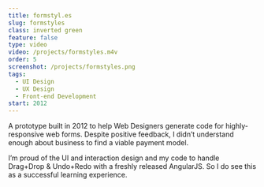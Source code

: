 ```yaml
---
title: formstyl.es
slug: formstyles
class: inverted green
feature: false
type: video
video: /projects/formstyles.m4v
order: 5
screenshot: /projects/formstyles.png
tags:
  - UI Design
  - UX Design
  - Front-end Development
start: 2012
---
```

A prototype built in 2012 to help Web Designers generate code for highly-responsive web forms. Despite positive feedback, I didn’t understand enough about business to find a viable payment model.

I’m proud of the UI and interaction design and my code to handle Drag+Drop & Undo+Redo with a freshly released AngularJS. So I do see this as a successful learning experience.
